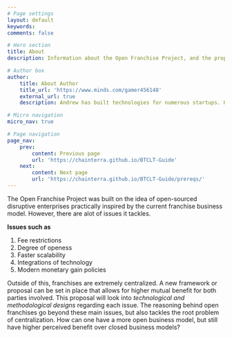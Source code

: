 ```yaml
---
# Page settings
layout: default
keywords:
comments: false

# Hero section
title: About
description: Information about the Open Franchise Project, and the proposals regarding structures, purpose and reasoning.

# Author box
author:
    title: About Author
    title_url: 'https://www.minds.com/gamer456148'
    external_url: true
    description: Andrew has built technologies for numerous startups. He currently does research in Computational Genomics, Distributed Systems, and Quantum Computing. He is a Copt, and likes to play a variety of sports or build things in his free time.

# Micro navigation
micro_nav: true

# Page navigation
page_nav:
    prev:
        content: Previous page
        url: 'https://chainterra.github.io/BTCLT-Guide'
    next:
        content: Next page
        url: 'https://chainterra.github.io/BTCLT-Guide/prereqs/'
---
```


The Open Franchise Project was built on the idea of open-sourced disruptive enterprises practically inspired by the current franchise business model. However, there are alot of issues it tackles. 

**Issues such as**
1. Fee restrictions
2. Degree of openess
3. Faster scalability
4. Integrations of technology
4. Modern monetary gain policies

Outside of this, franchises are extremely centralized. A new framework or proposal can be set in place that allows for higher mutual benefit for both parties involved. This proposal will look into *technological and methodological designs* regarding each issue. The reasoning behind open franchises go beyond these main issues, but also tackles the root problem of centralization. How can one have a more open business model, but still have higher perceived benefit over closed business models?
